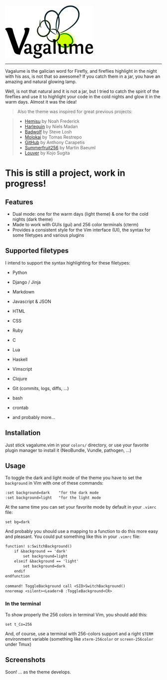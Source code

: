 ![logo](./logo/logo.png "logo")

- - - - -

Vagalume is the galician word for Firefly, and fireflies highlight in the
night with his ass, is not that so awesome? If you catch them in a jar, you have
an amazing and natural glowing lamp.

Well, is not that natural and it is not a jar, but I tried to catch the spirit of
the fireflies and use it to highlight your code in the cold nights and glow it
in the warm days. Almost it was the idea!

> Also the theme was inspired for great previous projects:

> - [Hemisu](https://github.com/noahfrederick/Hemisu) by Noah Frederick
> - [Harlequin](https://github.com/nielsmadan/harlequin) by Niels Madan
> - [Badwolf](https://github.com/sjl/badwolf) by Steve Losh
> - [Molokai](https://github.com/tomasr/molokai) by Tomas Restrepo
> - [GitHub](http://www.vim.org/scripts/script.php?script_id=2855) by Anthony Carapetis
> - [Summerfruit256](http://www.vim.org/scripts/script.php?script_id=2577) by Martin Baeuml
> - [Louver](http://www.vim.org/scripts/script.php?script_id=2360) by Kojo Sugita

# This is still a project, work in progress!

## Features

- Dual mode: one for the warm days (light theme) & one for the cold nights (dark theme)
- Made to work with GUIs (gui) and 256 color terminals (cterm)
- Provides a consistent style for the Vim interface (UI), the syntax for some
  filetypes and various plugins

## Supported filetypes

I intend to support the syntax highlighting for these filetypes:

- Python
- Django / Jinja
- Markdown
- Javascript & JSON
- HTML
- CSS
- Ruby
- C
- Lua
- Haskell
- Vimscript
- Clojure
- Git (commits, logs, diffs, ...)
- bash
- crontab

- and probably more...

## Installation

Just stick vagalume.vim in your `colors/` directory, or use your favorite plugin
manager to install it (NeoBundle, Vundle, pathogen, ...)

## Usage

To toggle the dark and light mode of the theme you have to set the `background`
in Vim with one of these commands:

    :set background=dark    "for the dark mode
    :set background=light   "for the light mode

At the same time you can set your favorite mode by default in your `.vimrc`
file:

    set bg=dark

And probably you should use a mapping to a function to do this more easy and
pleasant. You could put something like this in your `.vimrc` file:


    function! s:SwitchBackground()
        if &background == 'dark'
            set background=light
        elseif &background == 'light'
            set background=dark
        endif
    endfunction

    command! ToggleBackground call <SID>SwitchBackground()
    nnoremap <silent><Leader>B :ToggleBackground<CR>

### In the terminal

To show properly the 256 colors in terminal Vim, you should add this:

    set t_Co=256

And, of course, use a terminal with 256-colors support and a right `$TERM`
environment variable (something like `xterm-256color` or `screen-256color` under
Tmux)


## Screenshots

Soon! ... as the theme develops.
